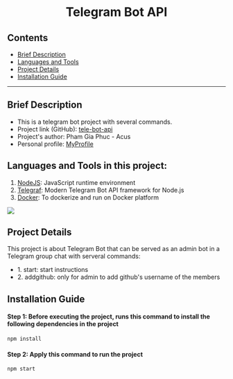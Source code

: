 <h1 align="center">Telegram Bot API</h1>

## Contents
- [Brief Description](#brief-description)
- [Languages and Tools](#languages-and-tools-in-this-project)
- [Project Details](#project-details)
- [Installation Guide](#installation-guide)

---
## Brief Description
- This is a telegram bot project with several commands. 
- Project link (GitHub): [tele-bot-api](https://github.com/phamgiaphuc/CurriculumVitaeBuilder)
- Project's author: Pham Gia Phuc - Acus
- Personal profile: [MyProfile](https://github.com/phamgiaphuc)

## Languages and Tools in this project:
1. [NodeJS](https://nodejs.org/en): JavaScript runtime environment
2. [Telegraf](https://www.npmjs.com/package/telegraf): Modern Telegram Bot API framework for Node.js
3. [Docker](https://www.docker.com/): To dockerize and run on Docker platform

<p>
  <a href="https://skillicons.dev">
    <img src="https://skillicons.dev/icons?i=nodejs,js,docker"/>
  </a>
</p>

## Project Details
This project is about Telegram Bot that can be served as an admin bot in a Telegram group chat with serveral commands:
<ul>
  <li>1. start: start instructions</li>
  <li>2. addgithub: only for admin to add github's username of the members</li>
</ul>


## Installation Guide
#### Step 1: Before executing the project, runs this command to install the following dependencies in the project
```
npm install
```
#### Step 2: Apply this command to run the project 
```
npm start
```

